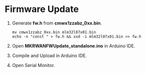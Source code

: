 # Firmware Update

1. Generate **fw.h** from **cmwx1zzabz_0xx.bin**.

    ```
    mv cmwx1zzabz_0xx.bin mlm32l07x01.bin
    echo -n "const " > fw.h && xxd -i mlm32l07x01.bin >> fw.h
    ```

1. Open **MKRWANFWUpdate_standalone.ino** in Arduino IDE.

1. Compile and Upload in Arduino IDE.

1. Open Serial Monitor.
